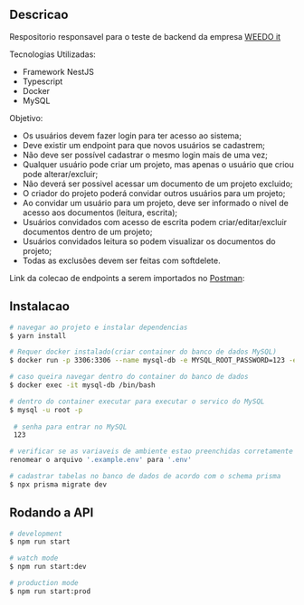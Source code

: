 ## Descricao

Respositorio responsavel para o teste de backend da empresa [WEEDO it](http://weedo.it/)

Tecnologias Utilizadas:
- Framework NestJS
- Typescript
- Docker
- MySQL

Objetivo:

- Os usuários devem fazer login para ter acesso ao sistema;
- Deve existir um endpoint para que novos usuários se cadastrem;
- Não deve ser possível cadastrar o mesmo login mais de uma vez;
- Qualquer usuário pode criar um projeto, mas apenas o usuário que criou pode alterar/excluir;
- Não deverá ser possivel acessar um documento de um projeto excluido;
- O criador do projeto poderá convidar outros usuários para um projeto;
- Ao convidar um usuário para um projeto, deve ser informado o nivel de acesso aos documentos (leitura, escrita);
- Usuários convidados com acesso de escrita podem criar/editar/excluir  documentos dentro de um projeto;
- Usuários convidados leitura so podem visualizar os documentos do projeto;
- Todas as exclusões devem ser feitas com softdelete.

Link da colecao de endpoints a serem importados no [Postman](https://github.com/Neto6391/test_backend/tree/main/postman_collection):

## Instalacao

```bash
# navegar ao projeto e instalar dependencias
$ yarn install

# Requer docker instalado(criar container do banco de dados MySQL)
$ docker run -p 3306:3306 --name mysql-db -e MYSQL_ROOT_PASSWORD=123 -e MYSQL_DATABASE=test_backend -d mysql:8.0

# caso queira navegar dentro do container do banco de dados
$ docker exec -it mysql-db /bin/bash

# dentro do container executar para executar o servico do MySQL
$ mysql -u root -p
 
 # senha para entrar no MySQL
 123

# verificar se as variaveis de ambiente estao preenchidas corretamente
renomear o arquivo '.example.env' para '.env'

# cadastrar tabelas no banco de dados de acordo com o schema prisma
$ npx prisma migrate dev
```

## Rodando a API

```bash
# development
$ npm run start

# watch mode
$ npm run start:dev

# production mode
$ npm run start:prod
```
